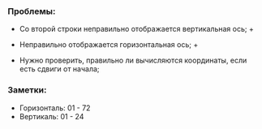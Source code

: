 ### Проблемы:
* Со второй строки неправильно отображается вертикальная ось; +
* Неправильно отображается горизонтальная ось; +

* Нужно проверить, правильно ли вычисляются координаты, если есть сдвиги от начала;

### Заметки:
* Горизонталь: 01 - 72
* Вертикаль: 01 - 24